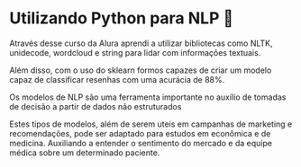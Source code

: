 # Utilizando Python para NLP 🐍

Através desse curso da Alura aprendi a utilizar bibliotecas como NLTK, unidecode, wordcloud e string para lidar com informações textuais. 

Além disso, com o uso do sklearn formos capazes de criar um modelo capaz de classificar resenhas com uma acurácia de 88%.

Os modelos de NLP são uma ferramenta importante no auxílio de tomadas de decisão a partir de dados não estruturados

Estes tipos de modelos, além de serem uteis em campanhas de marketing e recomendações, pode ser adaptado para estudos em econômica e de medicina. Auxiliando a entender o sentimento do mercado e da equipe médica sobre um determinado paciente.

